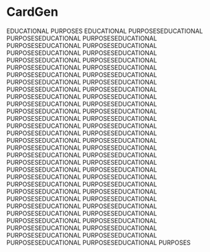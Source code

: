 # CardGen
EDUCATIONAL PURPOSES
EDUCATIONAL PURPOSESEDUCATIONAL PURPOSESEDUCATIONAL PURPOSESEDUCATIONAL PURPOSESEDUCATIONAL PURPOSESEDUCATIONAL PURPOSESEDUCATIONAL PURPOSESEDUCATIONAL PURPOSESEDUCATIONAL PURPOSESEDUCATIONAL PURPOSESEDUCATIONAL PURPOSESEDUCATIONAL PURPOSESEDUCATIONAL PURPOSESEDUCATIONAL PURPOSESEDUCATIONAL PURPOSESEDUCATIONAL PURPOSESEDUCATIONAL PURPOSESEDUCATIONAL PURPOSESEDUCATIONAL PURPOSESEDUCATIONAL PURPOSESEDUCATIONAL PURPOSESEDUCATIONAL PURPOSESEDUCATIONAL PURPOSESEDUCATIONAL PURPOSESEDUCATIONAL PURPOSESEDUCATIONAL PURPOSESEDUCATIONAL PURPOSESEDUCATIONAL PURPOSESEDUCATIONAL PURPOSESEDUCATIONAL PURPOSESEDUCATIONAL PURPOSESEDUCATIONAL PURPOSESEDUCATIONAL PURPOSESEDUCATIONAL PURPOSESEDUCATIONAL PURPOSESEDUCATIONAL PURPOSESEDUCATIONAL PURPOSESEDUCATIONAL PURPOSESEDUCATIONAL PURPOSESEDUCATIONAL PURPOSESEDUCATIONAL PURPOSESEDUCATIONAL PURPOSESEDUCATIONAL PURPOSESEDUCATIONAL PURPOSESEDUCATIONAL PURPOSESEDUCATIONAL PURPOSESEDUCATIONAL PURPOSESEDUCATIONAL PURPOSESEDUCATIONAL PURPOSESEDUCATIONAL PURPOSESEDUCATIONAL PURPOSESEDUCATIONAL PURPOSESEDUCATIONAL PURPOSESEDUCATIONAL PURPOSESEDUCATIONAL PURPOSESEDUCATIONAL PURPOSESEDUCATIONAL PURPOSESEDUCATIONAL PURPOSESEDUCATIONAL PURPOSESEDUCATIONAL PURPOSES
